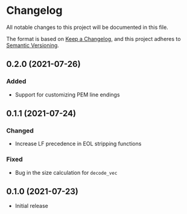 # Changelog
All notable changes to this project will be documented in this file.

The format is based on [Keep a Changelog](https://keepachangelog.com/en/1.0.0/),
and this project adheres to [Semantic Versioning](https://semver.org/spec/v2.0.0.html).

## 0.2.0 (2021-07-26)
### Added
- Support for customizing PEM line endings

## 0.1.1 (2021-07-24)
### Changed
- Increase LF precedence in EOL stripping functions

### Fixed
- Bug in the size calculation for `decode_vec`

## 0.1.0 (2021-07-23)
- Initial release
